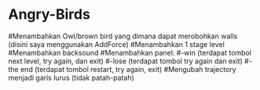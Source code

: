 # Angry-Birds
#Menambahkan Owl/brown bird yang dimana dapat merobohkan walls (disini saya menggunakan AddForce)
#Menambahkan 1 stage level
#Menambahkan backsound
#Menambahkan panel:
#-win (terdapat tombol next level, try again, dan exit)
#-lose (terdapat tombol try again dan exit)
#-the end (terdapat tombol restart, try again, exit)
#Mengubah trajectory menjadi garis lurus (tidak patah-patah)
